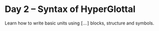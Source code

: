 # Day 2 – Syntax of HyperGlottal
Learn how to write basic units using ⟦...⟧ blocks, structure and symbols.